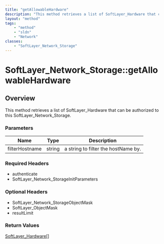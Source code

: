 ```yaml
---
title: "getAllowableHardware"
description: "This method retrieves a list of SoftLayer_Hardware that can be authorized to this SoftLayer_Network_Storage."
layout: "method"
tags:
    - "method"
    - "sldn"
    - "Network"
classes:
    - "SoftLayer_Network_Storage"
---
```

# SoftLayer_Network_Storage::getAllowableHardware
## Overview 
This method retrieves a list of SoftLayer_Hardware that can be authorized to this SoftLayer_Network_Storage. 

### Parameters 
|Name | Type | Description |
| --- | --- | --- |
|filterHostname| string| a string to filter the hostName by.|


### Required Headers
* authenticate
* SoftLayer_Network_StorageInitParameters

### Optional Headers
* SoftLayer_Network_StorageObjectMask
* SoftLayer_ObjectMask
* resultLimit

### Return Values
<a href='/reference/datatypes/SoftLayer_Hardware'>SoftLayer_Hardware[] </a>


